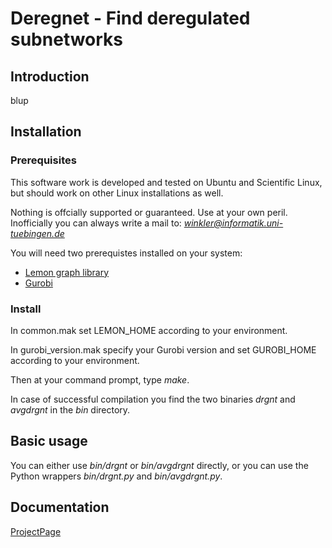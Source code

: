 # Deregnet - Find deregulated subnetworks

## Introduction

blup

## Installation

### Prerequisites

This software work is developed and tested on Ubuntu and Scientific Linux, but should
work on other Linux installations as well.

Nothing is offcially supported or guaranteed. Use at your own peril.
Inofficially you can always write a mail to: *winkler@informatik.uni-tuebingen.de*

You will need two prerequistes installed on your system:

* [Lemon graph library](http://lemon.cs.elte.hu/trac/lemon)
* [Gurobi](http://www.gurobi.com)

### Install

In common.mak set LEMON\_HOME according to your environment.

In gurobi\_version.mak specify your Gurobi version and set GUROBI\_HOME according to your environment.

Then at your command prompt, type *make*. 

In case of successful compilation you find the two binaries *drgnt* and *avgdrgnt* in the *bin* directory.

## Basic usage

You can either use *bin/drgnt* or *bin/avgdrgnt* directly, or you can use the Python wrappers
*bin/drgnt.py* and *bin/avgdrgnt.py*.

## Documentation

[ProjectPage](https://sebwink.github.io/deregnet/)
